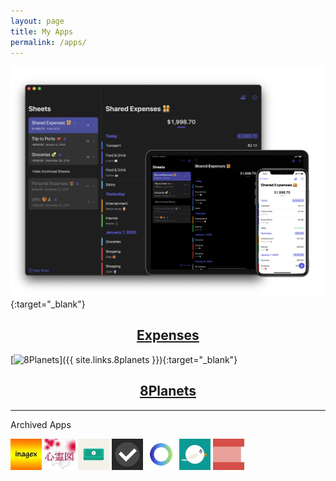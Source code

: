 ```yaml
---
layout: page
title: My Apps
permalink: /apps/
---
```


[![Expenses](../assets/expenses/expenses-image.png)](/expenses/){:target="_blank"}
<div style="text-align: center;">
    <h2><a href="/expenses/" target="_blank">Expenses</a></h2>
</div>

[![8Planets](../assets/8planets/8planets-image.png)]({{ site.links.8planets }}){:target="_blank"}
<div style="text-align: center;">
    <h2><a href="/8planets/" target="_blank">8Planets</a></h2>
</div>

<hr>

<p>Archived Apps</p>

<div class="archived-apps">
    <img src="../assets/inagex.jpg" width="50" height="50">
    <img src="../assets/shinreizu.jpg" width="50" height="50">
    <img src="../assets/fastzaim.jpg" width="50" height="50">
    <img src="../assets/taskey.jpg" width="50" height="50">
    <img src="../assets/motivation.jpg" width="50" height="50">
    <img src="../assets/esafeed.jpg" width="50" height="50">
    <img src="../assets/kigen.jpg" width="50" height="50">
</div>